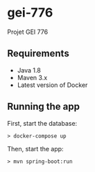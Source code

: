 # gei-776
Projet GEI 776

## Requirements

* Java 1.8
* Maven 3.x
* Latest version of Docker

## Running the app

First, start the database:

```
> docker-compose up
```

Then, start the app:

```
> mvn spring-boot:run
```

